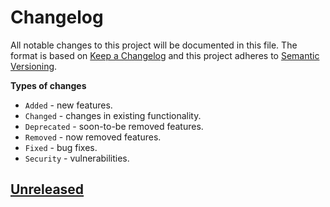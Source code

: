 # Changelog

All notable changes to this project will be documented in this file.
The format is based on [Keep a Changelog](http://keepachangelog.com/en/1.0.0/)
and this project adheres to [Semantic Versioning](http://semver.org/spec/v2.0.0.html).

**Types of changes**

- `Added` - new features.
- `Changed` - changes in existing functionality.
- `Deprecated` - soon-to-be removed features.
- `Removed` - now removed features.
- `Fixed` - bug fixes.
- `Security` - vulnerabilities.

## [Unreleased]

[unreleased]: https://github.com/rodrigobdz/fish-apple-touchbar/compare/...HEAD
